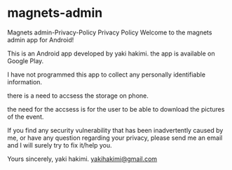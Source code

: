 # magnets-admin
Magnets admin-Privacy-Policy
Privacy Policy Welcome to the magnets admin app for Android!

This is an Android app developed by yaki hakimi. the app is available on Google Play.

I have not programmed this app to collect any personally identifiable information.

there is a need to accsess the storage on phone.

the need for the accsess is for the user to be able to download the pictures of the event.

If you find any security vulnerability that has been inadvertently caused by me, or have any question regarding your privacy, please send me an email and I will surely try to fix it/help you.

Yours sincerely, yaki hakimi. yakihakimi@gmail.com
